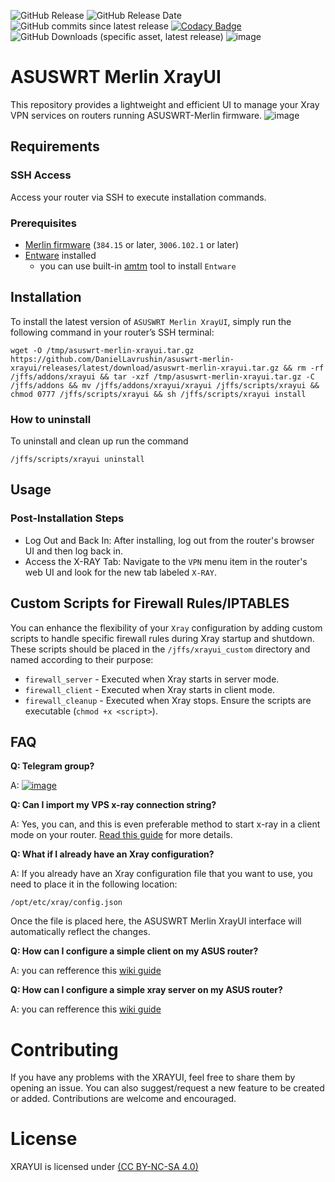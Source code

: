 ![GitHub Release](https://img.shields.io/github/v/release/daniellavrushin/asuswrt-merlin-xrayui?logoColor=violet)
![GitHub Release Date](https://img.shields.io/github/release-date/daniellavrushin/asuswrt-merlin-xrayui)
![GitHub commits since latest release](https://img.shields.io/github/commits-since/daniellavrushin/asuswrt-merlin-xrayui/latest)
[![Codacy Badge](https://app.codacy.com/project/badge/Grade/5afa683e2930418a9b13efac6537aad8)](https://app.codacy.com/gh/DanielLavrushin/asuswrt-merlin-xrayui/dashboard?utm_source=gh&utm_medium=referral&utm_content=&utm_campaign=Badge_grade)
![GitHub Downloads (specific asset, latest release)](https://img.shields.io/github/downloads/daniellavrushin/asuswrt-merlin-xrayui/latest/total)
![image](https://img.shields.io/github/downloads/DanielLavrushin/asuswrt-merlin-xrayui/total?label=total%20downloads)

# ASUSWRT Merlin XrayUI
This repository provides a lightweight and efficient UI to manage your Xray VPN services on routers running ASUSWRT-Merlin firmware.
![image](https://github.com/user-attachments/assets/c95b0d04-d63b-4794-b01d-326634e810e9)


## Requirements

### SSH Access 
Access your router via SSH to execute installation commands.

### Prerequisites
- [Merlin firmware](https://www.asuswrt-merlin.net/download) (`384.15` or later, `3006.102.1` or later)
- [Entware](https://github.com/Entware/Entware/wiki/Install-on-Asus-stock-firmware) installed
    - you can use built-in [amtm](https://diversion.ch/amtm.html) tool to install `Entware`

## Installation
To install the latest version of `ASUSWRT Merlin XrayUI`, simply run the following command in your router’s SSH terminal:
```shell
wget -O /tmp/asuswrt-merlin-xrayui.tar.gz https://github.com/DanielLavrushin/asuswrt-merlin-xrayui/releases/latest/download/asuswrt-merlin-xrayui.tar.gz && rm -rf /jffs/addons/xrayui && tar -xzf /tmp/asuswrt-merlin-xrayui.tar.gz -C /jffs/addons && mv /jffs/addons/xrayui/xrayui /jffs/scripts/xrayui && chmod 0777 /jffs/scripts/xrayui && sh /jffs/scripts/xrayui install
```
### How to uninstall
To uninstall and clean up run the command
```shell
/jffs/scripts/xrayui uninstall
```

## Usage
### Post-Installation Steps
- Log Out and Back In: After installing, log out from the router's browser UI and then log back in.
- Access the X-RAY Tab: Navigate to the `VPN` menu item in the router's web UI and look for the new tab labeled `X-RAY`.

## Custom Scripts for Firewall Rules/IPTABLES
You can enhance the flexibility of your `Xray` configuration by adding custom scripts to handle specific firewall rules during Xray startup and shutdown. 
These scripts should be placed in the `/jffs/xrayui_custom` directory and named according to their purpose:
- `firewall_server` - Executed when Xray starts in server mode.
- `firewall_client` - Executed when Xray starts in client mode.
- `firewall_cleanup` - Executed when Xray stops.
Ensure the scripts are executable (`chmod +x <script>`).

## FAQ

**Q: Telegram group?**

A: [![image](https://github.com/user-attachments/assets/3128e51b-ecaf-4b1e-baf9-74876ba67589)](https://t.me/asusxray)

**Q: Can I import my VPS x-ray connection string?**

A: Yes, you can, and this is even preferable method to start x-ray in a client mode on your router. [Read this guide](https://github.com/DanielLavrushin/asuswrt-merlin-xrayui/wiki/Xray-Client-Importing-the-Configuration) for more details.

**Q: What if I already have an Xray configuration?**

A: If you already have an Xray configuration file that you want to use, you need to place it in the following location:
```
/opt/etc/xray/config.json
```
Once the file is placed here, the ASUSWRT Merlin XrayUI interface will automatically reflect the changes.

**Q: How can I configure a simple client on my ASUS router?**

A: you can refference this [wiki guide](https://github.com/DanielLavrushin/asuswrt-merlin-xrayui/wiki/Xray-Client-Configuration-Guide)


**Q: How can I configure a simple xray server on my ASUS router?**

A: you can refference this [wiki guide](https://github.com/DanielLavrushin/asuswrt-merlin-xrayui/wiki/Xray-Server-Configuration-Guide)

# Contributing

If you have any problems with the XRAYUI, feel free to share them by opening an issue.
You can also suggest/request a new feature to be created or added. Contributions are welcome and encouraged.

# License

XRAYUI is licensed under [(CC BY-NC-SA 4.0)](https://creativecommons.org/licenses/by-nc-sa/4.0/)

